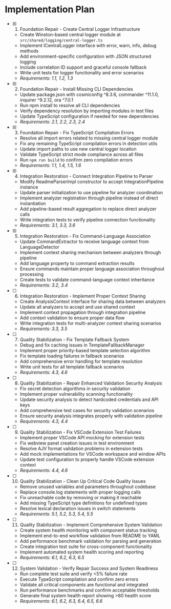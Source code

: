 # Implementation Plan

- [x] 1. Foundation Repair - Create Central Logger Infrastructure





  - Create Winston-based central logger module at `src/shared/logging/central-logger.ts`
  - Implement ICentralLogger interface with error, warn, info, debug methods
  - Add environment-specific configuration with JSON structured logging
  - Include correlation ID support and graceful console fallback
  - Write unit tests for logger functionality and error scenarios
  - _Requirements: 1.1, 1.2, 1.3_

- [x] 2. Foundation Repair - Install Missing CLI Dependencies










  - Update package.json with cosmiconfig ^8.3.6, commander ^11.1.0, inquirer ^9.2.12, ora ^7.0.1
  - Run npm install to resolve all CLI dependencies
  - Verify dependency resolution by importing modules in test files
  - Update TypeScript configuration if needed for new dependencies
  - _Requirements: 2.1, 2.2, 2.3, 2.4_

- [x] 3. Foundation Repair - Fix TypeScript Compilation Errors




  - Resolve all import errors related to missing central logger module
  - Fix any remaining TypeScript compilation errors in detection utils
  - Update import paths to use new central logger location
  - Validate TypeScript strict mode compliance across all files
  - Run `npm run build` to confirm zero compilation errors
  - _Requirements: 1.1, 1.4, 1.5, 1.6_

- [x] 4. Integration Restoration - Connect Integration Pipeline to Parser





  - Modify ReadmeParserImpl constructor to accept IntegrationPipeline instance
  - Update parser initialization to use pipeline for analyzer coordination
  - Implement analyzer registration through pipeline instead of direct instantiation
  - Add pipeline-based result aggregation to replace direct analyzer calls
  - Write integration tests to verify pipeline connection functionality
  - _Requirements: 3.1, 3.3, 3.6_

- [x] 5. Integration Restoration - Fix Command-Language Association





  - Update CommandExtractor to receive language context from LanguageDetector
  - Implement context sharing mechanism between analyzers through pipeline
  - Add language property to command extraction results
  - Ensure commands maintain proper language association throughout processing
  - Create tests to validate command-language context inheritance
  - _Requirements: 3.2, 3.4_

- [ ] 6. Integration Restoration - Implement Proper Context Sharing
  - Create AnalysisContext interface for sharing data between analyzers
  - Update all analyzers to accept and use shared context
  - Implement context propagation through integration pipeline
  - Add context validation to ensure proper data flow
  - Write integration tests for multi-analyzer context sharing scenarios
  - _Requirements: 3.3, 3.5_

- [ ] 7. Quality Stabilization - Fix Template Fallback System
  - Debug and fix caching issues in TemplateFallbackManager
  - Implement proper priority-based template selection algorithm
  - Fix template loading failures in fallback scenarios
  - Add comprehensive error handling for template resolution
  - Write unit tests for all template fallback scenarios
  - _Requirements: 4.3, 4.6_

- [ ] 8. Quality Stabilization - Repair Enhanced Validation Security Analysis
  - Fix secret detection algorithms in security validation
  - Implement proper vulnerability scanning functionality
  - Update security analysis to detect hardcoded credentials and API keys
  - Add comprehensive test cases for security validation scenarios
  - Ensure security analysis integrates properly with validation pipeline
  - _Requirements: 4.3, 4.4_

- [ ] 9. Quality Stabilization - Fix VSCode Extension Test Failures
  - Implement proper VSCode API mocking for extension tests
  - Fix webview panel creation issues in test environment
  - Resolve AJV format validation problems in extension tests
  - Add mock implementations for VSCode workspace and window APIs
  - Update test configuration to properly handle VSCode extension context
  - _Requirements: 4.4, 4.6_

- [ ] 10. Quality Stabilization - Clean Up Critical Code Quality Issues
  - Remove unused variables and parameters throughout codebase
  - Replace console.log statements with proper logging calls
  - Fix unreachable code by removing or making it reachable
  - Add missing TypeScript type definitions for undefined types
  - Resolve lexical declaration issues in switch statements
  - _Requirements: 5.1, 5.2, 5.3, 5.4, 5.5_

- [ ] 11. Quality Stabilization - Implement Comprehensive System Validation
  - Create system health monitoring with component status tracking
  - Implement end-to-end workflow validation from README to YAML
  - Add performance benchmark validation for parsing and generation
  - Create integration test suite for cross-component functionality
  - Implement automated system health scoring and reporting
  - _Requirements: 6.1, 6.2, 6.3, 6.5_

- [ ] 12. System Validation - Verify Repair Success and System Readiness
  - Run complete test suite and verify <5% failure rate
  - Execute TypeScript compilation and confirm zero errors
  - Validate all critical components are functional and integrated
  - Run performance benchmarks and confirm acceptable thresholds
  - Generate final system health report showing >80 health score
  - _Requirements: 6.1, 6.2, 6.3, 6.4, 6.5, 6.6_